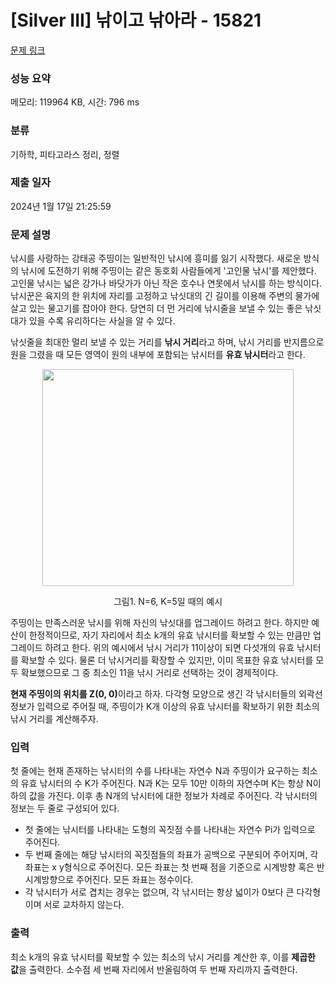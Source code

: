 # [Silver III] 낚이고 낚아라 - 15821 

[문제 링크](https://www.acmicpc.net/problem/15821) 

### 성능 요약

메모리: 119964 KB, 시간: 796 ms

### 분류

기하학, 피타고라스 정리, 정렬

### 제출 일자

2024년 1월 17일 21:25:59

### 문제 설명

<p>낚시를 사랑하는 강태공 주띵이는 일반적인 낚시에 흥미를 잃기 시작했다. 새로운 방식의 낚시에 도전하기 위해 주띵이는 같은 동호회 사람들에게 '고인물 낚시'를 제안했다. 고인물 낚시는 넓은 강가나 바닷가가 아닌 작은 호수나 연못에서 낚시를 하는 방식이다. 낚시꾼은 육지의 한 위치에 자리를 고정하고 낚싯대의 긴 길이를 이용해 주변의 물가에 살고 있는 물고기를 잡아야 한다. 당연히 더 먼 거리에 낚시줄을 보낼 수 있는 좋은 낚싯대가 있을 수록 유리하다는 사실을 알 수 있다.</p>

<p>낚싯줄을 최대한 멀리 보낼 수 있는 거리를 <strong>낚시 거리</strong>라고 하며, 낚시 거리를 반지름으로 원을 그렸을 때 모든 영역이 원의 내부에 포함되는 낚시터를 <strong>유효 낚시터</strong>라고 한다.</p>

<p style="text-align: center;"><img alt="" src="https://onlinejudgeimages.s3-ap-northeast-1.amazonaws.com/problem/15821/1.png" style="width: 402px; height: 347px;"></p>

<p style="text-align: center;">그림1. N=6, K=5일 때의 예시</p>

<p>주띵이는 만족스러운 낚시를 위해 자신의 낚싯대를 업그레이드 하려고 한다. 하지만 예산이 한정적이므로, 자기 자리에서 최소 k개의 유효 낚시터를 확보할 수 있는 만큼만 업그레이드 하려고 한다. 위의 예시에서 낚시 거리가 11이상이 되면 다섯개의 유효 낚시터를 확보할 수 있다. 물론 더 낚시거리를 확장할 수 있지만, 이미 목표한 유효 낚시터를 모두 확보했으므로 그 중 최소인 11을 낚시 거리로 선택하는 것이 경제적이다.</p>

<p><strong>현재 주띵이의 위치를 Z(0, 0)</strong>이라고 하자. 다각형 모양으로 생긴 각 낚시터들의 외곽선 정보가 입력으로 주어질 때, 주띵이가 K개 이상의 유효 낚시터를 확보하기 위한 최소의 낚시 거리를 계산해주자.</p>

### 입력 

 <p>첫 줄에는 현재 존재하는 낚시터의 수를 나타내는 자연수 N과 주띵이가 요구하는 최소의 유효 낚시터의 수 K가 주어진다. N과 K는 모두 10만 이하의 자연수며 K는 항상 N이하의 값을 가진다. 이후 총 N개의 낚시터에 대한 정보가 차례로 주어진다. 각 낚시터의 정보는 두 줄로 구성되어 있다.</p>

<ul>
	<li>첫 줄에는 낚시터를 나타내는 도형의 꼭짓점 수를 나타내는 자연수 Pi가 입력으로 주어진다.</li>
	<li>두 번째 줄에는 해당 낚시터의 꼭짓점들의 좌표가 공백으로 구분되어 주어지며, 각 좌표는 x y형식으로 주어진다. 모든 좌표는 첫 번째 점을 기준으로 시계방향 혹은 반시계방향으로 주어진다. 모든 좌표는 정수이다.</li>
	<li>각 낚시터가 서로 겹치는 경우는 없으며, 각 낚시터는 항상 넓이가 0보다 큰 다각형이며 서로 교차하지 않는다.</li>
</ul>

### 출력 

 <p>최소 k개의 유효 낚시터를 확보할 수 있는 최소의 낚시 거리를 계산한 후, 이를 <strong>제곱한 값</strong>을 출력한다. 소수점 세 번째 자리에서 반올림하여 두 번째 자리까지 출력한다.</p>

